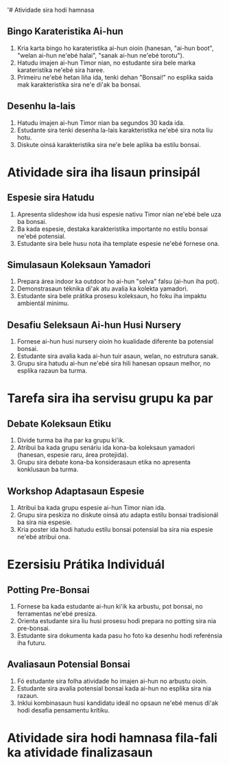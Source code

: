 '# Atividade sira hodi hamnasa

## Bingo Karateristika Ai-hun
1. Kria karta bingo ho karateristika ai-hun oioin (hanesan, "ai-hun boot", "welan ai-hun ne'ebé halai", "sanak ai-hun ne'ebé torotu").
2. Hatudu imajen ai-hun Timor nian, no estudante sira bele marka karateristika ne'ebé sira haree.
3. Primeiru ne'ebé hetan liña ida, tenki dehan "Bonsai!" no esplika saida mak karakteristika sira ne'e di'ak ba bonsai.

## Desenhu la-lais
1. Hatudu imajen ai-hun Timor nian ba segundos 30 kada ida.
2. Estudante sira tenki desenha la-lais karakteristika ne'ebé sira nota liu hotu.
3. Diskute oinsá karakteristika sira ne'e bele aplika ba estilu bonsai.

# Atividade sira iha lisaun prinsipál

## Espesie sira Hatudu
1. Apresenta slideshow ida husi espesie nativu Timor nian ne'ebé bele uza ba bonsai.
2. Ba kada espesie, destaka karakteristika importante no estilu bonsai ne'ebé potensial.
3. Estudante sira bele husu nota iha template espesie ne'ebé fornese ona.

## Simulasaun Koleksaun Yamadori
1. Prepara área indoor ka outdoor ho ai-hun "selva" falsu (ai-hun iha pot).
2. Demonstrasaun téknika di'ak atu avalia ka kolekta yamadori.
3. Estudante sira bele prátika prosesu koleksaun, ho foku iha impaktu ambientál minimu.

## Desafiu Seleksaun Ai-hun Husi Nursery
1. Fornese ai-hun husi nursery oioin ho kualidade diferente ba potensial bonsai.
2. Estudante sira avalia kada ai-hun tuir asaun, welan, no estrutura sanak.
3. Grupu sira hatudu ai-hun ne'ebé sira hili hanesan opsaun melhor, no esplika razaun ba turma.

# Tarefa sira iha servisu grupu ka par

## Debate Koleksaun Etiku
1. Divide turma ba iha par ka grupu ki'ik.
2. Atribui ba kada grupu senáriu ida kona-ba koleksaun yamadori (hanesan, espesie raru, área protejida).
3. Grupu sira debate kona-ba konsiderasaun etika no apresenta konklusaun ba turma.

## Workshop Adaptasaun Espesie
1. Atribui ba kada grupu espesie ai-hun Timor nian ida.
2. Grupu sira peskiza no diskute oinsá atu adapta estilu bonsai tradisionál ba sira nia espesie.
3. Kria poster ida hodi hatudu estilu bonsai potensial ba sira nia espesie ne'ebé atribui ona.

# Ezersisiu Prátika Individuál

## Potting Pre-Bonsai
1. Fornese ba kada estudante ai-hun ki'ik ka arbustu, pot bonsai, no ferramentas ne'ebé presiza.
2. Orienta estudante sira liu husi prosesu hodi prepara no potting sira nia pre-bonsai.
3. Estudante sira dokumenta kada pasu ho foto ka desenhu hodi referénsia iha futuru.

## Avaliasaun Potensial Bonsai
1. Fó estudante sira folha atividade ho imajen ai-hun no arbustu oioin.
2. Estudante sira avalia potensial bonsai kada ai-hun no esplika sira nia razaun.
3. Inklui kombinasaun husi kandidatu ideál no opsaun ne'ebé menus di'ak hodi desafia pensamentu krítiku.

# Atividade sira hodi hamnasa fila-fali ka atividade finalizasaun